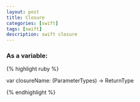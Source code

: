 ```yaml
---
layout: post
title: Closure
categories: [swift]
tags: [swift]
description: swift closure
---
```


<h3>As a variable:</h3>

{% highlight ruby %}

var closureName: (ParameterTypes) -> ReturnType

{% endhighlight %}
